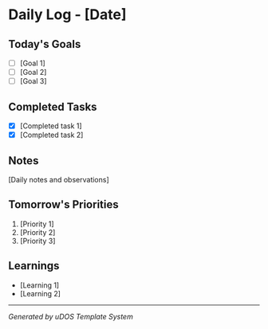 # Daily Log - [Date]

## Today's Goals
- [ ] [Goal 1]
- [ ] [Goal 2]
- [ ] [Goal 3]

## Completed Tasks
- [x] [Completed task 1]
- [x] [Completed task 2]

## Notes
[Daily notes and observations]

## Tomorrow's Priorities
1. [Priority 1]
2. [Priority 2]
3. [Priority 3]

## Learnings
- [Learning 1]
- [Learning 2]

---
*Generated by uDOS Template System*
